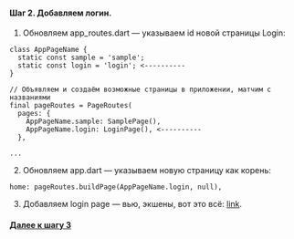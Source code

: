 

#### Шаг 2. Добавляем логин. 
1. Обновляем app_routes.dart — указываем id новой страницы Login: 
```
class AppPageName {
  static const sample = 'sample';
  static const login = 'login'; <----------
}

// Объявляем и создаём возможные страницы в приложении, матчим с названиями
final pageRoutes = PageRoutes(
  pages: {
    AppPageName.sample: SamplePage(),
    AppPageName.login: LoginPage(), <----------
  },

...
```
2. Обновляем app.dart — указываем новую страницу как корень: 
```
home: pageRoutes.buildPage(AppPageName.login, null),
```
3. Добавляем login page — вью, экшены, вот это всё: [link](https://github.com/iVirn/flutter_chat_app_steps/tree/master/2.%20Add%20Login/login_page).

#### [Далее к шагу 3](https://github.com/iVirn/flutter_chat_app_steps/tree/master/3.%20Add%20Main%20Page)
